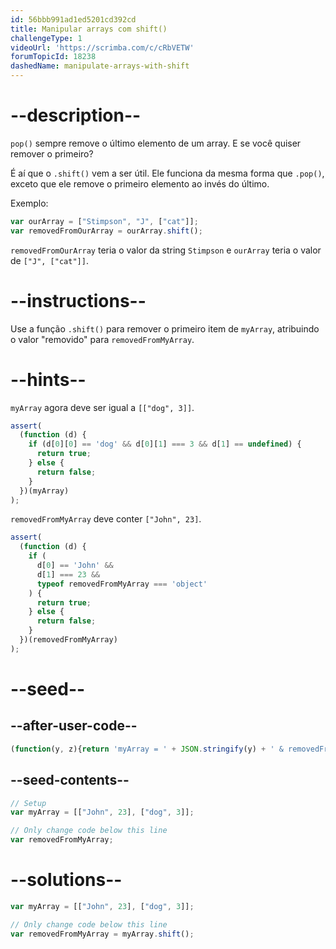 ```yaml
---
id: 56bbb991ad1ed5201cd392cd
title: Manipular arrays com shift()
challengeType: 1
videoUrl: 'https://scrimba.com/c/cRbVETW'
forumTopicId: 18238
dashedName: manipulate-arrays-with-shift
---
```


# --description--

`pop()` sempre remove o último elemento de um array. E se você quiser remover o primeiro?

É aí que o `.shift()` vem a ser útil. Ele funciona da mesma forma que `.pop()`, exceto que ele remove o primeiro elemento ao invés do último.

Exemplo:

```js
var ourArray = ["Stimpson", "J", ["cat"]];
var removedFromOurArray = ourArray.shift();
```

`removedFromOurArray` teria o valor da string `Stimpson` e `ourArray` teria o valor de `["J", ["cat"]]`.

# --instructions--

Use a função `.shift()` para remover o primeiro item de `myArray`, atribuindo o valor "removido" para `removedFromMyArray`.

# --hints--

`myArray` agora deve ser igual a `[["dog", 3]]`.

```js
assert(
  (function (d) {
    if (d[0][0] == 'dog' && d[0][1] === 3 && d[1] == undefined) {
      return true;
    } else {
      return false;
    }
  })(myArray)
);
```

`removedFromMyArray` deve conter `["John", 23]`.

```js
assert(
  (function (d) {
    if (
      d[0] == 'John' &&
      d[1] === 23 &&
      typeof removedFromMyArray === 'object'
    ) {
      return true;
    } else {
      return false;
    }
  })(removedFromMyArray)
);
```

# --seed--

## --after-user-code--

```js
(function(y, z){return 'myArray = ' + JSON.stringify(y) + ' & removedFromMyArray = ' + JSON.stringify(z);})(myArray, removedFromMyArray);
```

## --seed-contents--

```js
// Setup
var myArray = [["John", 23], ["dog", 3]];

// Only change code below this line
var removedFromMyArray;
```

# --solutions--

```js
var myArray = [["John", 23], ["dog", 3]];

// Only change code below this line
var removedFromMyArray = myArray.shift();
```
